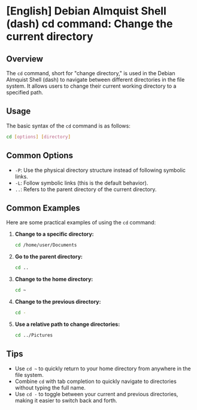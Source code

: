 # [English] Debian Almquist Shell (dash) cd command: Change the current directory

## Overview
The `cd` command, short for "change directory," is used in the Debian Almquist Shell (dash) to navigate between different directories in the file system. It allows users to change their current working directory to a specified path.

## Usage
The basic syntax of the `cd` command is as follows:

```bash
cd [options] [directory]
```

## Common Options
- `-P`: Use the physical directory structure instead of following symbolic links.
- `-L`: Follow symbolic links (this is the default behavior).
- `..`: Refers to the parent directory of the current directory.

## Common Examples
Here are some practical examples of using the `cd` command:

1. **Change to a specific directory:**
   ```bash
   cd /home/user/Documents
   ```

2. **Go to the parent directory:**
   ```bash
   cd ..
   ```

3. **Change to the home directory:**
   ```bash
   cd ~
   ```

4. **Change to the previous directory:**
   ```bash
   cd -
   ```

5. **Use a relative path to change directories:**
   ```bash
   cd ../Pictures
   ```

## Tips
- Use `cd ~` to quickly return to your home directory from anywhere in the file system.
- Combine `cd` with tab completion to quickly navigate to directories without typing the full name.
- Use `cd -` to toggle between your current and previous directories, making it easier to switch back and forth.